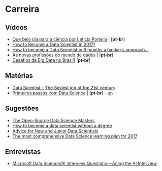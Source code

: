 # Carreira

## Vídeos
  - [Que belo dia para a ciência por Leticia Portella](https://www.youtube.com/watch?v=URBE9PyGclU) | [**pt-br**]
  - [How to Become a Data Scientist in 2017?](https://youtu.be/ccCblUZFM0w)
  - [How to become a Data Scientist in 6 months a hacker’s approach...](https://www.youtube.com/watch?v=rIofV14c0tc)
  - [As novas profissões do mundo de dados](https://www.youtube.com/watch?v=DYSYHiNh9LE) | [**pt-br**]
  - [Desafios de Big Data no Brasil](https://www.youtube.com/watch?v=oPgvUllQFPc)| [**pt-br**]
 
 
## Matérias
  - [Data Scientist - The Sexiest job of the 21st century](https://hbr.org/2012/10/data-scientist-the-sexiest-job-of-the-21st-century)
  - [Primeiros passos com Data Science](http://www.lerrua.com/blog/2016/03/08/primeiros-passos-com-data-science/) | [**pt-br**] - [en](http://www.lerrua.com/blog/2016/03/17/getting-started-with-data-science/)

## Sugestões

- [The Open-Source Data Science Masters](https://github.com/datasciencemasters/go)
- [How to become a data scientist without a degree](https://www.codementor.io/npostolovski/how-to-become-a-data-scientist-without-a-degree-fb8xzu3o9)
- [Advice for New and Junior Data Scientists](https://medium.com/@rchang/advice-for-new-and-junior-data-scientists-2ab02396cf5b)
- [The most comprehensive Data Science learning plan for 2017](https://www.analyticsvidhya.com/blog/2017/01/the-most-comprehensive-data-science-learning-plan-for-2017/)


## Entrevistas

- [Microsoft Data Science/AI Interview Questions — Acing the AI Interview](https://medium.com/acing-ai/microsoft-ai-interview-questions-acing-the-ai-interview-be6972f790ea)
